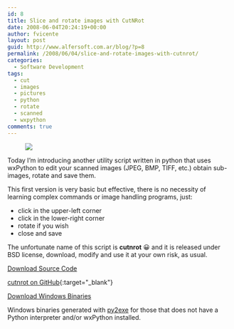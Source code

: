 ```yaml
---
id: 8
title: Slice and rotate images with CutNRot
date: 2008-06-04T20:24:19+00:00
author: fvicente
layout: post
guid: http://www.alfersoft.com.ar/blog/?p=8
permalink: /2008/06/04/slice-and-rotate-images-with-cutnrot/
categories:
  - Software Development
tags:
  - cut
  - images
  - pictures
  - python
  - rotate
  - scanned
  - wxpython
comments: true
---
```

<figure>
	<img src="{{ site.url }}/images/cutnrot.jpg">
</figure>
Today I&#8217;m introducing another utility script written in python that uses wxPython to edit your scanned images (JPEG, BMP, TIFF, etc.) obtain sub-images, rotate and save them.

<!--more-->

This first version is very basic but effective, there is no necessity of learning complex commands or image handling programs, just:

* click in the upper-left corner
* click in the lower-right corner
* rotate if you wish
* close and save

The unfortunate name of this script is **cutnrot** 😀 and it is released under BSD license, download, modify and use it at your own risk, as usual.

<a title="Download Cut And Rotate" markdown="0" href="https://github.com/fvicente/cutnrot/archive/master.zip" class="btn">Download Source Code</a>

[cutnrot on GitHub](https://github.com/fvicente/cutnrot/ "cutnrot on GitHub"){:target="_blank"}

<a title="cutnrot Windows Binaries" markdown="0" href="{{ site.url }}/files/cutnrot_win32_bin.zip" class="btn">Download Windows Binaries</a>

Windows binaries generated with <a title="py2exe" href="http://www.py2exe.org/" target="_blank">py2exe</a> for those that does not have a Python interpreter and/or wxPython installed.

